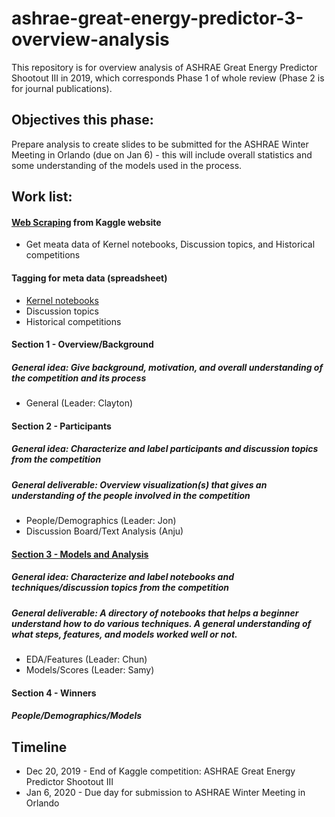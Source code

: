 # ashrae-great-energy-predictor-3-overview-analysis

This repository is for overview analysis of ASHRAE Great Energy Predictor Shootout III in 2019, which corresponds Phase 1 of whole review (Phase 2 is for journal publications).

## Objectives this phase:
Prepare analysis to create slides to be submitted for the ASHRAE Winter Meeting in Orlando (due on Jan 6) - this will include overall statistics and some understanding of the models used in the process.

## Work list:
#### [Web Scraping](WebScraping) from Kaggle website
   * Get meata data of Kernel notebooks, Discussion topics, and Historical competitions

#### Tagging for meta data (spreadsheet)
   * [Kernel notebooks](https://docs.google.com/spreadsheets/d/1VXaw0lW50bXXAe_cgQ25XW2CJuz3fbwNqS6nCAv42hk/edit?usp=sharing) 
   * Discussion topics
   * Historical competitions
   
#### Section 1 - Overview/Background
   ##### General idea: Give background, motivation, and overall understanding of the competition and its process
   * General (Leader: Clayton)

#### Section 2 - Participants
   ##### General idea: Characterize and label participants and discussion topics from the competition
   ##### General deliverable: Overview visualization(s) that gives an understanding of the people involved in the competition 
   * People/Demographics (Leader: Jon)
   * Discussion Board/Text Analysis (Anju)

#### [Section 3 - Models and Analysis](Section3)
   ##### General idea: Characterize and label notebooks and techniques/discussion topics from the competition
   ##### General deliverable: A directory of notebooks that helps a beginner understand how to do various techniques. A general understanding of what steps, features, and models worked well or not.
   * EDA/Features (Leader: Chun)
   * Models/Scores (Leader: Samy)

#### Section 4 - Winners
   ##### People/Demographics/Models

## Timeline
- Dec 20, 2019 - End of Kaggle competition: ASHRAE Great Energy Predictor Shootout III
- Jan 6, 2020 - Due day for submission to ASHRAE Winter Meeting in Orlando
